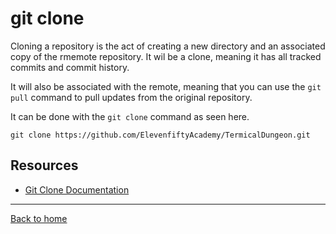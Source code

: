 # git clone

Cloning a repository is the act of creating a new directory and an associated copy of the rmemote repository. It wil be a clone, meaning it has all tracked commits and commit history.

It will also be associated with the remote, meaning that you can use the `git pull` command to pull updates from the original repository.

It can be done with the `git clone` command as seen here.

```
git clone https://github.com/ElevenfiftyAcademy/TermicalDungeon.git
```

## Resources

- [Git Clone Documentation](https://git-scm.com/docs/git-clone)

---

[Back to home](../README.md)
